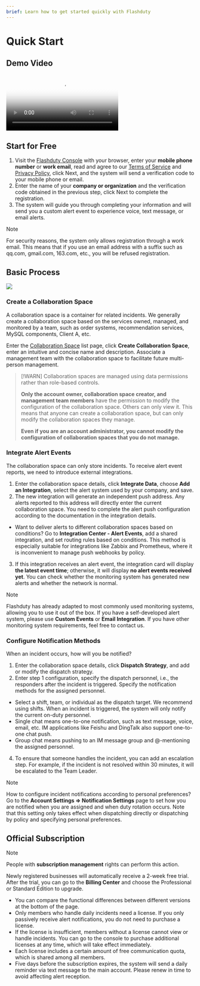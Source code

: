 ```yaml
---
brief: Learn how to get started quickly with Flashduty
---
```


# Quick Start

## Demo Video

<video poster="https://fc.3ti.site/zh/flashduty/start/getting_started/3.avif" controls src="https://fc.3ti.site/zh/flashduty/start/getting_started/4.mp4"></video>

## Start for Free

1. Visit the [Flashduty Console](https://console.flashcat.cloud/) with your browser, enter your **mobile phone number** or **work email**, read and agree to our [Terms of Service](/license/user) and [Privacy Policy](/license/privacy_policy), click Next, and the system will send a verification code to your mobile phone or email.
2. Enter the name of your **company or organization** and the verification code obtained in the previous step, click Next to complete the registration.
3. The system will guide you through completing your information and will send you a custom alert event to experience voice, text message, or email alerts.

> [!NOTE]
> For security reasons, the system only allows registration through a work email. This means that if you use an email address with a suffix such as qq.com, gmail.com, 163.com, etc., you will be refused registration.

## Basic Process

![](https://fc.3ti.site/zh/flashduty/start/getting_started/2.avif)

### Create a Collaboration Space

A collaboration space is a container for related incidents. We generally create a collaboration space based on the services owned, managed, and monitored by a team, such as order systems, recommendation services, MySQL components, Client A, etc.

Enter the [Collaboration Space](https://console.flashcat.cloud/channel) list page, click **Create Collaboration Space**, enter an intuitive and concise name and description. Associate a management team with the collaboration space to facilitate future multi-person management.

> [!WARN]
> Collaboration spaces are managed using data permissions rather than role-based controls.
>
> **Only the account owner, collaboration space creator, and management team members** have the permission to modify the configuration of the collaboration space. Others can only view it. This means that anyone can create a collaboration space, but can only modify the collaboration spaces they manage.
>
> **Even if you are an account administrator, you cannot modify the configuration of collaboration spaces that you do not manage.**

### Integrate Alert Events

The collaboration space can only store incidents. To receive alert event reports, we need to introduce external integrations.

1. Enter the collaboration space details, click **Integrate Data**, choose **Add an Integration**, select the alert system used by your company, and save.
2. The new integration will generate an independent push address. Any alerts reported to this address will directly enter the current collaboration space. You need to complete the alert push configuration according to the documentation in the integration details.

- Want to deliver alerts to different collaboration spaces based on conditions? Go to **Integration Center - Alert Events**, add a shared integration, and set routing rules based on conditions. This method is especially suitable for integrations like Zabbix and Prometheus, where it is inconvenient to manage push webhooks by policy.

3. If this integration receives an alert event, the integration card will display **the latest event time**; otherwise, it will display **no alert events received yet**. You can check whether the monitoring system has generated new alerts and whether the network is normal.

> [!NOTE]
> Flashduty has already adapted to most commonly used monitoring systems, allowing you to use it out of the box. If you have a self-developed alert system, please use **Custom Events** or **Email Integration**. If you have other monitoring system requirements, feel free to contact us.

### Configure Notification Methods

When an incident occurs, how will you be notified?

1. Enter the collaboration space details, click **Dispatch Strategy**, and add or modify the dispatch strategy.
2. Enter step 1 configuration, specify the dispatch personnel, i.e., the responders after the incident is triggered. Specify the notification methods for the assigned personnel.
- Select a shift, team, or individual as the dispatch target. We recommend using shifts. When an incident is triggered, the system will only notify the current on-duty personnel.
- Single chat means one-to-one notification, such as text message, voice, email, etc. IM applications like Feishu and DingTalk also support one-to-one chat push.
- Group chat means pushing to an IM message group and @-mentioning the assigned personnel.
4. To ensure that someone handles the incident, you can add an escalation step. For example, if the incident is not resolved within 30 minutes, it will be escalated to the Team Leader.

> [!NOTE]
> How to configure incident notifications according to personal preferences?
> Go to the **Account Settings => Notification Settings** page to set how you are notified when you are assigned and when duty rotation occurs. Note that this setting only takes effect when dispatching directly or dispatching by policy and specifying personal preferences.

## Official Subscription

> [!NOTE]
> People with **subscription management** rights can perform this action.

Newly registered businesses will automatically receive a 2-week free trial. After the trial, you can go to the **Billing Center** and choose the Professional or Standard Edition to upgrade.

- You can compare the functional differences between different versions at the bottom of the page.
- Only members who handle daily incidents need a license. If you only passively receive alert notifications, you do not need to purchase a license.
- If the license is insufficient, members without a license cannot view or handle incidents. You can go to the console to purchase additional licenses at any time, which will take effect immediately.
- Each license includes a certain amount of free communication quota, which is shared among all members.
- Five days before the subscription expires, the system will send a daily reminder via text message to the main account. Please renew in time to avoid affecting alert reception.